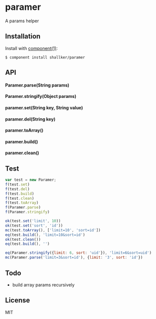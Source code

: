 
# paramer

  A params helper


## Installation

  Install with [component(1)](http://component.io):

    $ component install shallker/paramer


## API
#### Paramer.parse(String params)
#### Paramer.stringify(Object params)

#### paramer.set(String key, String value)
#### paramer.del(String key)
#### paramer.toArray()
#### paramer.build()
#### paramer.clean()


## Test
```javascript
var test = new Paramer;
f(test.set)
f(test.del)
f(test.build)
f(test.clean)
f(test.toArray)
f(Paramer.parse)
f(Paramer.stringify)

ok(test.set('limit', 10))
ok(test.set('sort', 'id'))
mc(test.toArray(), ['limit=10', 'sort=id'])
eq(test.build(), 'limit=10&sort=id')
ok(test.clean())
eq(test.build(), '')

eq(Paramer.stringify({limit: 6, sort: 'uid'}), 'limit=6&sort=uid')
mc(Paramer.parse('limit=3&sort=id'), {limit: '3', sort: 'id'})
```

## Todo
- build array params recursively

## License

  MIT
